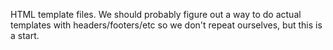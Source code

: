 HTML template files. We should probably figure out a way to do actual templates with headers/footers/etc so we don't repeat ourselves, but this is a start.